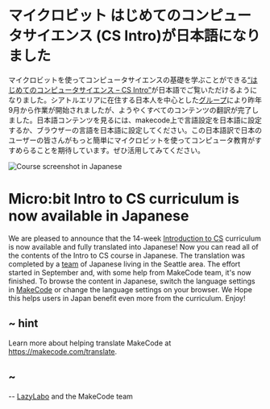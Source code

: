 # マイクロビット はじめてのコンピュータサイエンス (CS Intro)が日本語になりました

マイクロビットを使ってコンピュータサイエンスの基礎を学ぶことができる[“はじめてのコンピュータサイエンス – CS Intro”](https://makecode.microbit.org/courses/csintro)が日本語でご覧いただけるようになりました。シアトルエリアに在住する日本人を中心とした[グループ](http://lazylabo.com/)により昨年9月から作業が開始されましたが、ようやくすべてのコンテンツの翻訳が完了しました。日本語コンテンツを見るには、makecode上で言語設定を日本語に設定するか、ブラウザーの言語を日本語に設定してください。この日本語訳で日本のユーザーの皆さんがもっと簡単にマイクロビットを使ってコンピュータ教育がすすめらることを期待しています。ぜひ活用してみてください。

![Course screenshot in Japanese](/static/blog/microbit/csintro-japanese/screenshot.png)

# Micro:bit Intro to CS curriculum is now available in Japanese

We are pleased to announce that the 14-week [Introduction to CS](https://makecode.microbit.org/courses/csintro) curriculum is now available and fully translated into Japanese! Now you can read all of the contents of the Intro to CS course in Japanese. The translation was completed by a [team](http://lazylabo.com/) of Japanese living in the Seattle area. The effort started in September and, with some help from MakeCode team, it's now finished. To browse the content in Japanese, switch the language settings in [MakeCode](http://makecode.microbit.org/) or change the language settings on your browser. We Hope this helps users in Japan benefit even more from the curriculum. Enjoy!

## ~ hint

Learn more about helping translate MakeCode at https://makecode.com/translate.

## ~

-- [LazyLabo](http://lazylabo.com) and the MakeCode team